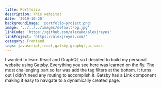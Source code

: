 ```yaml
---
title: Portfolio
description: This website!
date: '2019-10-20'
backgroundImage: 'portfolio-project.png'
image: '../../../images/default-bg.jpg'
linkCode: 'https://github.com/alexako/alexjreyes'
linkProject: 'https://alexjreyes.com/'
category: Frontend
tags: javascript,react,gatsby,graphql,ui,sass
---
```


I wanted to learn React and GraphQL so I decided to build my personal website using Gatsby. Everything you see here was learned on the fly. The most challenging part so far was add the tag filters at the bottom. It turns out I didn't need any routing to accomplish it. Gatsby has a Link component making it easy to navigate to a dynamically created page.
